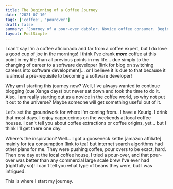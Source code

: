 ```yaml
---
title: The Beginning of a Coffee Journey
date: '2021-07-10'
tags: ['coffee', 'pourover']
draft: false
summary: 'Journey of a pour-over dabbler. Novice coffee consumer. Begins here.'
layout: PostSimple
---
```


I can't say I'm a coffee aficionado and far from a coffee expert, but I do love a good cup of joe in the mornings! I think I've drank **_more_** coffee at this point in my life than all previous points in my life... due simply to the changing of career to a software developer [link for blog on switching careers into software development]… or I believe it is due to that because it is almost a pre-requisite to becoming a software developer!

Why am I starting this journey now? Well, I've always wanted to continue blogging (cue Xanga days) but never sat down and took the time to do it. Also, I am really starting out as a novice in the coffee world, so why not put it out to the universe? Maybe someone will get something useful out of it.

Let's set the groundwork for where I'm coming from.. I have a Keurig. I drink that most days. I enjoy cappuccinos on the weekends at local coffee houses. I can't tell you about coffee extractions or coffee origins, yet… but I think I'll get there one day.

Where's the inspiration? Well… I got a gooseneck kettle [amazon affiliate] mainly for tea consumption [link to tea] but internet search algorithms had other plans for me. They were pushing coffee, pour overs to be exact, hard. Then one day at the local coffee house, I tried a pour-over, and that pour-over was better than any commercial large scale brew I've ever had (rightfully so)! I can't tell you what type of beans they were, but I was intrigued.

This is where I start my journey.
